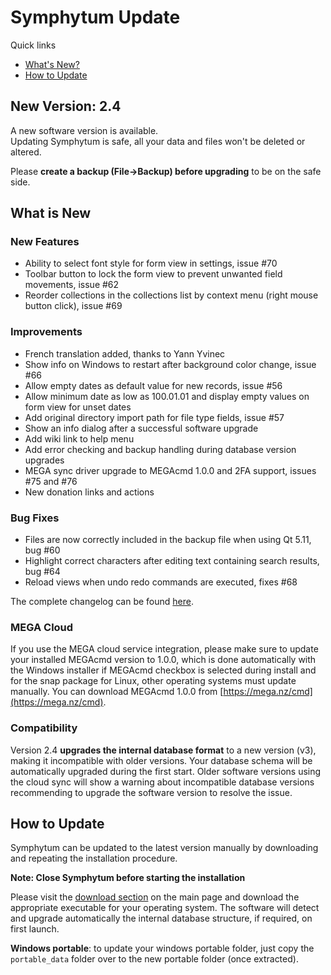 # Symphytum Update

Quick links
* [What's New?](#what-is-new)
* [How to Update](#how-to-update)

## New Version: 2.4
A new software version is available.  
Updating Symphytum is safe, all your data and files won't be deleted or altered.

Please **create a backup (File->Backup) before upgrading** to be on the safe side.
  
## What is New

### New Features
- Ability to select font style for form view in settings, issue #70 
- Toolbar button to lock the form view to prevent unwanted field movements, issue #62 
- Reorder collections in the collections list by context menu (right mouse button click), issue #69 

### Improvements
- French translation added, thanks to Yann Yvinec
- Show info on Windows to restart after background color change, issue #66
- Allow empty dates as default value for new records, issue #56
- Allow minimum date as low as 100.01.01 and display empty values on form view for unset dates
- Add original directory import path for file type fields, issue #57
- Show an info dialog after a successful software upgrade
- Add wiki link to help menu
- Add error checking and backup handling during database version upgrades
- MEGA sync driver upgrade to MEGAcmd 1.0.0 and 2FA support, issues #75 and #76 
- New donation links and actions

### Bug Fixes
- Files are now correctly included in the backup file when using Qt 5.11, bug #60 
- Highlight correct characters after editing text containing search results, bug #64
- Reload views when undo redo commands are executed, fixes #68


The complete changelog can be found [here](https://github.com/giowck/symphytum/blob/master/CHANGELOG.md).

### MEGA Cloud
If you use the MEGA cloud service integration, please make sure to update your installed MEGAcmd version to 1.0.0, which is done automatically with the Windows installer if MEGAcmd checkbox is selected during install and for the snap package for Linux, other operating systems must update manually.
You can download MEGAcmd 1.0.0 from [https://mega.nz/cmd](https://mega.nz/cmd).

### Compatibility
Version 2.4 **upgrades the internal database format** to a new version (v3), making it incompatible with older versions. Your database schema will be automatically upgraded during the first start. Older software versions using the cloud sync will show a warning about incompatible database versions recommending to upgrade the software version to resolve the issue.

## How to Update
Symphytum can be updated to the latest version manually by downloading and repeating the installation procedure.

**Note: Close Symphytum before starting the installation**

Please visit the [download section](https://github.com/giowck/symphytum#download) on the main page and download the appropriate executable for your operating system. The software will detect and upgrade automatically the internal database structure, if required, on first launch.

**Windows portable**: to update your windows portable folder, just copy the `portable_data` folder over to the new portable folder (once extracted).
